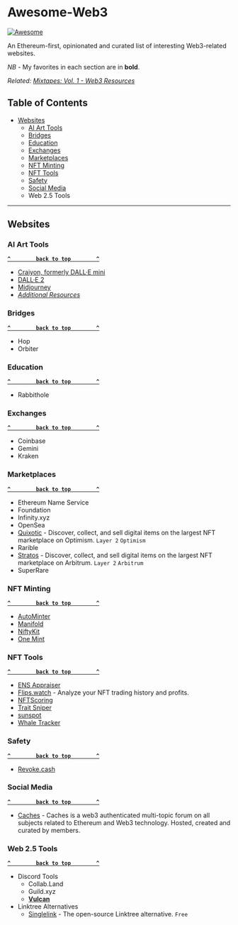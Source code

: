 # Awesome-Web3

[![Awesome](https://cdn.rawgit.com/sindresorhus/awesome/d7305f38d29fed78fa85652e3a63e154dd8e8829/media/badge.svg)](https://github.com/sindresorhus/awesome)

An Ethereum-first, opinionated and curated list of interesting Web3-related websites.

*NB* - My favorites in each section are in **bold**.

*Related: [Mixtapes: Vol. 1 - Web3 Resources](https://mixtapes-nft-vol-1.notion.site/mixtapes-nft-vol-1/Mixtapes-Vol-1-f829b9f1787348699a1b6fe0ce810f0d)*

## Table of Contents

- [Websites](#websites)
  - [AI Art Tools](#ai-art-tools)  
  - [Bridges](#bridges)
  - [Education](#education)
  - [Exchanges](#exchanges)
  - [Marketplaces](#marketplaces)
  - [NFT Minting](#nft-minting)
  - [NFT Tools](#nft-tools)   
  - [Safety](#safety)
  - [Social Media](#social-media) 
  - Web 2.5 Tools

--------------------

## Websites

### AI Art Tools

**[`^        back to top        ^`](#)**

- [Craiyon, formerly DALL·E mini](https://www.craiyon.com/)
- [DALL·E 2](https://openai.com/dall-e-2/)
- [Midjourney](https://www.midjourney.com)
- *[Additional Resources](https://aiartists.org/ai-generated-art-tools)*

### Bridges

**[`^        back to top        ^`](#)**

- Hop
- Orbiter

### Education

**[`^        back to top        ^`](#)**

- Rabbithole

### Exchanges

**[`^        back to top        ^`](#)**

- Coinbase
- Gemini
- Kraken

### Marketplaces

**[`^        back to top        ^`](#)**

- Ethereum Name Service
- Foundation
- Infinity.xyz
- OpenSea
- [Quixotic](https://quixotic.io/) - Discover, collect, and sell digital items on the largest NFT marketplace on Optimism. `Layer 2` `Optimism`
- Rarible
- [Stratos](https://stratosnft.io/) - Discover, collect, and sell digital items on the largest NFT marketplace on Arbitrum. `Layer 2` `Arbitrum`
- SuperRare

### NFT Minting

**[`^        back to top        ^`](#)**

- [AutoMinter](https://www.autominter.com/)
- [Manifold](https://www.manifold.xyz/)
- [NiftyKit](https://niftykit.com/)
- [One Mint](https://onemint.io/)

### NFT Tools

**[`^        back to top        ^`](#)**

- [ENS Appraiser](https://ensappraiser.com/)
- [Flips.watch](https://flips.watch/) - Analyze your NFT trading history and profits.
- [NFTScoring](https://nftscoring.com/trending)
- [Trait Sniper](https://app.traitsniper.com/)
- [sunspot](https://sunspot.gg/)
- [Whale Tracker](https://nftgo.io/whale-tracking/activity)

### Safety

**[`^        back to top        ^`](#)**

- [Revoke.cash](https://revoke.cash/)

### Social Media

**[`^        back to top        ^`](#)**

- [Caches](https://caches.xyz) - Caches is a web3 authenticated multi-topic forum on all subjects related to Ethereum and Web3 technology. Hosted, created and curated by members.

### Web 2.5 Tools

**[`^        back to top        ^`](#)**

- Discord Tools
  - Collab.Land
  - Guild.xyz
  - [**Vulcan**](https://vulcanbot.io/)
- Linktree Alternatives
  - [Singlelink](https://www.singlelink.co/) - The open-source Linktree alternative. `Free`
